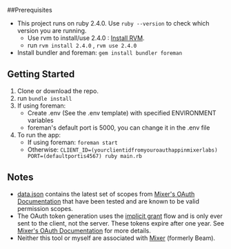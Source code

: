 ##Prerequisites
* This project runs on ruby 2.4.0. Use `ruby --version` to check which version you are running.
	* Use rvm to install/use 2.4.0 : [Install RVM](https://rvm.io/rvm/install).
	* run `rvm install 2.4.0` , `rvm use 2.4.0`  
* Install bundler and foreman: `gem install bundler foreman`

## Getting Started
1. Clone or download the repo.
1. run `bundle install`
1. If using foreman:
	* Create .env (See the .env template) with specified ENVIRONMENT variables
	* foreman's default port is 5000, you can change it in the .env file
1. To run the app:
	* If using foreman: `foreman start`
	* Otherwise: `CLIENT_ID=(yourclientidfromyouroauthappinmixerlabs) PORT=(defaultportis4567) ruby main.rb`

## Notes
* [data.json](/data/data.json) contains the latest set of scopes from [Mixer's OAuth Documentation](https://dev.mixer.com/reference/oauth/) that have been tested and are known to be valid permission scopes.
* The OAuth token generation uses the [implicit grant](https://tools.ietf.org/html/rfc6749#section-1.3.2) flow and is only ever sent to the client, not the server. These tokens expire after one year. See [Mixer's OAuth Documentation](https://dev.mixer.com/reference/oauth/) for more details.
* Neither this tool or myself are associated with [Mixer](http://mixer.com) (formerly Beam).
